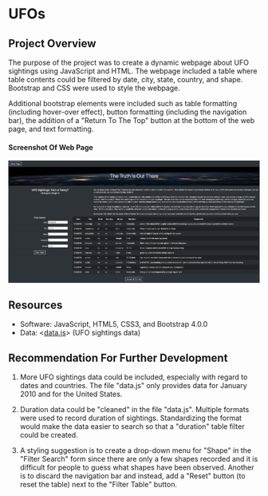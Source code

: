 # UFOs

## Project Overview
The purpose of the project was to create a dynamic webpage about UFO sightings using JavaScript and HTML. The webpage included a table where table contents could be filtered by date, city, state, country, and shape. Bootstrap and CSS were used to style the webpage. 

Additional bootstrap elements were included such as table formatting (including hover-over effect), button formatting (including the navigation bar), the addition of a "Return To The Top" button at the bottom of the web page, and text formatting. 

#### Screenshot Of Web Page
![webPageScreenshot.png](webPageScreenshot.png)

## Resources
- Software: JavaScript, HTML5, CSS3, and Bootstrap 4.0.0
- Data: <[data.js](static/js/data.js)> (UFO sightings data)

## Recommendation For Further Development
1) More UFO sightings data could be included, especially with regard to dates and countries. The file "data.js" only provides data for January 2010 and for the United States. 

2) Duration data could be "cleaned" in the file "data.js". Multiple formats were used to record duration of sightings. Standardizing the format would make the data easier to search so that a "duration" table filter could be created.

3) A styling suggestion is to create a drop-down menu for "Shape" in the "Filter Search" form since there are only a few shapes recorded and it is difficult for people to guess what shapes have been observed. Another is to discard the navigation bar and instead, add a "Reset" button (to reset the table) next to the "Filter Table" button.